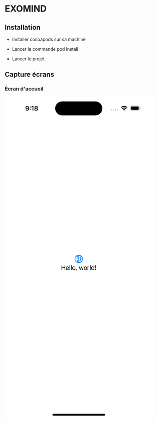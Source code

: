 # EXOMIND

## Installation

* Installer cocoapods sur sa machine

* Lancer la commande pod install

* Lancer le projet

## Capture écrans

### Écran d'accueil

![Welcome Screen](./screenshots/ecranAccueil.png "Welcome Screen")
